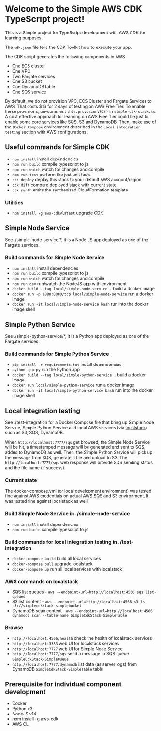 # Welcome to the Simple AWS CDK TypeScript project!

This is a Simple project for TypeScript development with AWS CDK for learning purposes.

The `cdk.json` file tells the CDK Toolkit how to execute your app.

The CDK script generates the following components in AWS

 * One ECS cluster
 * One VPC
 * Two Fargate services
 * One S3 bucket
 * One DynamoDB table
 * One SQS service

By default, we do not provision VPC, ECS Cluster and Fargate Services to AWS. That costs $16 for 2 days of testing on AWS Free Tier. To enable these provisions, un-comment `this.provisionVPC()` in `simple-cdk-stack.ts`. A cost effective approach for learning on AWS Free Tier could be just to enable some core services like SQS, S3 and DynamoDB. Then, make use of the `Docker Compose` environment described in the `Local integration testing` section with AWS configurations.

## Useful commands for Simple CDK

 * `npm install`     install dependencies
 * `npm run build`   compile typescript to js
 * `npm run watch`   watch for changes and compile
 * `npm run test`    perform the jest unit tests
 * `cdk deploy`      deploy this stack to your default AWS account/region
 * `cdk diff`        compare deployed stack with current state
 * `cdk synth`       emits the synthesized CloudFormation template

### Utilities
 * `npm install -g aws-cdk@latest`  upgrade CDK  

## Simple Node Service
See ./simple-node-service/*, it is a Node JS app deployed as one of the Fargate services.

### Build commands for Simple Node Service
 * `npm install`                                                install dependencies
 * `npm run build`                                              compile typescript to js
 * `npm run watch`                                              watch for changes and compile
 * `npm run dev`                                                run/watch the NodeJS app with environment
 * `docker build --tag local/simple-node-service .`             build a docker image
 * `docker run -p 8888:8080/tcp local/simple-node-service`      run a docker image
 * `docker run -it local/simple-node-service bash`              run into the docker image shell

## Simple Python Service
See ./simple-python-service/*, it is a Python app deployed as one of the Fargate services.

### Build commands for Simple Python Service
 * `pip install -r requirements.txt`                  install dependencies
 * `python app.py`                                    run the Python app
 * `docker build --tag local/simple-python-service .` build a docker image
 * `docker run local/simple-python-service`           run a docker image
 * `docker run -it local/simple-python-service bash`  run into the docker image shell

## Local integration testing
See ./test-integration for a Docker Compose file that bring up Simple Node Service, Simple Python Service and local AWS services (via [localstack](https://github.com/localstack/localstack)) such as S3, SQS, DynamoDB.

When `http://localhost:7777/sqs` get browsed, the Simple Node Service will be hit, a timestamped message will be generated and sent to SQS, added to DynamoDB as well. Then, the Simple Python Service will pick up the message from SQS, generate a file and upload to S3. The `http://localhost:7777/sqs` web response will provide SQS sending status and the file name (if success).

### Current state
The docker-compose.yml (or local development environment) was tested fine against AWS credentials on actual AWS SQS and S3 environment. It was tested fine against localstack as well.

### Build Simple Node Service in ./simple-node-service
 * `npm install`    install dependencies
 * `npm run build`  compile typescript to js

### Build commands for local integration testing in ./test-integration
 * `docker-compose build` build all local services
 * `docker-compose pull`  upgrade localstack
 * `docker-compose up`    run all local services with localstack

### AWS commands on localstack
 * SQS list queues - `aws --endpoint-url=http://localhost:4566 sqs list-queues`
 * S3 list content - `aws --endpoint-url=http://localhost:4566 s3 ls s3://simplecdkstack-simplebucket` 
 * DynamoDB scan content - `aws --endpoint-url=http://localhost:4566 dynamodb scan --table-name SimpleCdkStack-SimpleTable`

### Browse
 * `http://localhost:4566/health`   check the health of localstack services
 * `http://localhost:3333`          web UI for localstack services
 * `http://localhost:7777`          web UI for Simple Node Service
 * `http://localhost:7777/sqs`      send a message to SQS queue `SimpleCdkStack-SimpleQueue`
 * `http://localhost:7777/dynamodb` list data (as server logs) from DynamoDB `SimpleCdkStack-SimpleTable` table

## Prerequisite for individual component development
 * Docker
 * Python v3
 * NodeJS v14
 * npm install -g aws-cdk
 * AWS CLI
